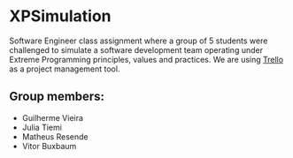 # XPSimulation
Software Engineer class assignment where a group of 5 students were challenged to simulate a software development team operating under Extreme Programming principles, values and practices. We are using [Trello](https://trello.com/b/6JjKJzwO/molotov) as a project management tool.

## Group members: 
 - Guilherme Vieira
 - Julia Tiemi
 - Matheus Resende
 - Vitor Buxbaum
